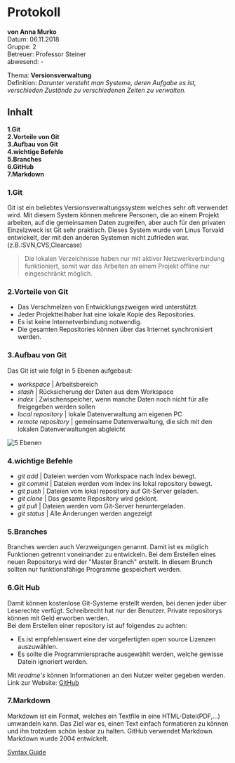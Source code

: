 # Protokoll
**von Anna Murko**  
Datum: 06.11.2018  
Gruppe: 2  
Betreuer: Professor Steiner  
abwesend: -  
  
  Thema: **Versionsverwaltung**  
  Definition: *Darunter versteht man Systeme, deren Aufgabe es ist, verschieden Zustände zu verschiedenen Zeiten zu verwalten.*  

## Inhalt 
**1.Git**  
**2.Vorteile von Git**  
**3.Aufbau von Git**  
**4.wichtige Befehle**  
**5.Branches**  
**6.GitHub**  
**7.Markdown**   

### 1.Git  
Git ist ein beliebtes Versionsverwaltungssystem welches sehr oft verwendet wird. Mit diesem System können mehrere Personen, die an einem Projekt arbeiten, auf die gemeinsamen Daten zugreifen, aber auch für den privaten Einzelzweck ist Git sehr praktisch. Dieses System wurde von Linus Torvald entwickelt, der mit den anderen Systemen nicht zufrieden war. (z.B.:SVN,CVS,Clearcase)  
> Die lokalen Verzeichnisse haben nur mit aktiver Netzwerkverbindung funktioniert, somit war das Arbeiten an einem Projekt offline nur eingeschränkt möglich.

### 2.Vorteile von Git
* Das Verschmelzen von Entwicklungszweigen wird unterstützt.
* Jeder Projektteilhaber hat eine lokale Kopie des Repositories.
* Es ist keine Internetverbindung notwendig.
* Die gesamten Repositories können über das Internet synchronisiert werden.

### 3.Aufbau von Git
Das Git ist wie folgt in 5 Ebenen aufgebaut:
* *workspace*                | Arbeitsbereich  
* *stash*                    | Rücksicherung der Daten aus dem Workspace  
* *index*                    | Zwischenspeicher, wenn manche Daten noch nicht für alle freigegeben werden sollen  
* *local repository*         | lokale Datenverwaltung am eigenen PC  
* *remote repository*        | gemeinsame Datenverwaltung, die sich mit den lokalen Datenverwaltungen abgleicht  

![5 Ebenen](https://camo.githubusercontent.com/6101a2b0f170b0a22db8b1077bfa2c6d7fb172bf/68747470733a2f2f692e737461636b2e696d6775722e636f6d2f4d676156392e706e67)  

### 4.wichtige Befehle
* *git add* | Dateien werden vom Workspace nach Index bewegt.  
* *git commit* | Dateien werden vom Index ins lokal repository bewegt.  
* *git push* | Dateien vom lokal repository auf Git-Server geladen.  
* *git clone* | Das gesamte Repository wird geklont.  
* *git pull* | Dateien werden vom Git-Server heruntergeladen.  
* *git status* | Alle Änderungen werden angezeigt 

### 5.Branches
Branches werden auch Verzweigungen genannt. Damit ist es möglich Funktionen getrennt voneinander zu entwickeln. Bei dem Erstellen
eines neuen Repositorys wird der "Master Branch" erstellt. In diesem Brunch sollten nur funktionsfähige Programme gespeichert werden. 

### 6.Git Hub
Damit können kostenlose Git-Systeme erstellt werden, bei denen jeder über Leserechte verfügt. Schreibrecht hat nur der Benutzer.
Private repositorys können mit Geld erworben werden.  
Bei dem Erstellen einer repository ist auf folgendes zu achten:  
* Es ist empfehlenswert eine der vorgefertigten open source Lizenzen auszuwählen.
* Es sollte die Programmiersprache ausgewählt werden, welche gewisse Datein ignoriert werden.

Mit *readme's* können Informationen an den Nutzer weiter gegeben werden.
Link zur Website: 
[GitHub](https://github.com/)

### 7.Markdown
Markdown ist ein Format, welches ein Textfile in eine HTML-Datei(PDF,...) umwandeln kann. Das Ziel war es, einen Text einfach formatieren zu können und ihn trotzdem schön lesbar zu halten.
GitHub verwendet Markdown. Markdown wurde 2004 entwickelt.

[Syntax Guide](https://guides.github.com/features/mastering-markdown/)

